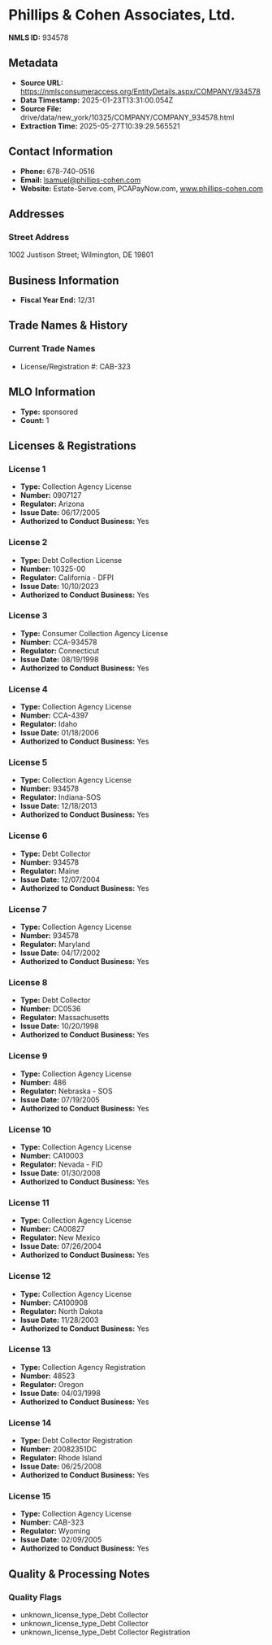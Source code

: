 # Phillips & Cohen Associates, Ltd.

**NMLS ID:** 934578

## Metadata
- **Source URL:** https://nmlsconsumeraccess.org/EntityDetails.aspx/COMPANY/934578
- **Data Timestamp:** 2025-01-23T13:31:00.054Z
- **Source File:** drive/data/new_york/10325/COMPANY/COMPANY_934578.html
- **Extraction Time:** 2025-05-27T10:39:29.565521

## Contact Information
- **Phone:** 678-740-0516
- **Email:** lsamuel@phillips-cohen.com
- **Website:** Estate-Serve.com, PCAPayNow.com, www.phillips-cohen.com

## Addresses
### Street Address
1002 Justison Street; Wilmington, DE 19801

## Business Information
- **Fiscal Year End:** 12/31

## Trade Names & History
### Current Trade Names
- License/Registration #: CAB-323

## MLO Information
- **Type:** sponsored
- **Count:** 1

## Licenses & Registrations

### License 1
- **Type:** Collection Agency License
- **Number:** 0907127
- **Regulator:** Arizona
- **Issue Date:** 06/17/2005
- **Authorized to Conduct Business:** Yes

### License 2
- **Type:** Debt Collection License
- **Number:** 10325-00
- **Regulator:** California - DFPI
- **Issue Date:** 10/10/2023
- **Authorized to Conduct Business:** Yes

### License 3
- **Type:** Consumer Collection Agency License
- **Number:** CCA-934578
- **Regulator:** Connecticut
- **Issue Date:** 08/19/1998
- **Authorized to Conduct Business:** Yes

### License 4
- **Type:** Collection Agency License
- **Number:** CCA-4397
- **Regulator:** Idaho
- **Issue Date:** 01/18/2006
- **Authorized to Conduct Business:** Yes

### License 5
- **Type:** Collection Agency License
- **Number:** 934578
- **Regulator:** Indiana-SOS
- **Issue Date:** 12/18/2013
- **Authorized to Conduct Business:** Yes

### License 6
- **Type:** Debt Collector
- **Number:** 934578
- **Regulator:** Maine
- **Issue Date:** 12/07/2004
- **Authorized to Conduct Business:** Yes

### License 7
- **Type:** Collection Agency License
- **Number:** 934578
- **Regulator:** Maryland
- **Issue Date:** 04/17/2002
- **Authorized to Conduct Business:** Yes

### License 8
- **Type:** Debt Collector
- **Number:** DC0536
- **Regulator:** Massachusetts
- **Issue Date:** 10/20/1998
- **Authorized to Conduct Business:** Yes

### License 9
- **Type:** Collection Agency License
- **Number:** 486
- **Regulator:** Nebraska - SOS
- **Issue Date:** 07/19/2005
- **Authorized to Conduct Business:** Yes

### License 10
- **Type:** Collection Agency License
- **Number:** CA10003
- **Regulator:** Nevada - FID
- **Issue Date:** 01/30/2008
- **Authorized to Conduct Business:** Yes

### License 11
- **Type:** Collection Agency License
- **Number:** CA00827
- **Regulator:** New Mexico
- **Issue Date:** 07/26/2004
- **Authorized to Conduct Business:** Yes

### License 12
- **Type:** Collection Agency License
- **Number:** CA100908
- **Regulator:** North Dakota
- **Issue Date:** 11/28/2003
- **Authorized to Conduct Business:** Yes

### License 13
- **Type:** Collection Agency Registration
- **Number:** 48523
- **Regulator:** Oregon
- **Issue Date:** 04/03/1998
- **Authorized to Conduct Business:** Yes

### License 14
- **Type:** Debt Collector Registration
- **Number:** 20082351DC
- **Regulator:** Rhode Island
- **Issue Date:** 06/25/2008
- **Authorized to Conduct Business:** Yes

### License 15
- **Type:** Collection Agency License
- **Number:** CAB-323
- **Regulator:** Wyoming
- **Issue Date:** 02/09/2005
- **Authorized to Conduct Business:** Yes

## Quality & Processing Notes
### Quality Flags
- unknown_license_type_Debt Collector
- unknown_license_type_Debt Collector
- unknown_license_type_Debt Collector Registration
